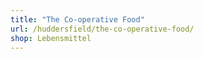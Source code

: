 ```yaml
---
title: "The Co-operative Food"
url: /huddersfield/the-co-operative-food/
shop: Lebensmittel
---
```

